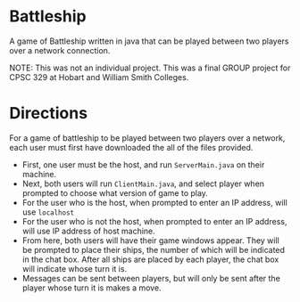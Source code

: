# Battleship
A game of Battleship written in java that can be played between two players
over a network connection. 

NOTE:
This was not an individual project. This was a final GROUP project for CPSC 329 at Hobart and William Smith Colleges.

# Directions
For a game of battleship to be played between two players over a network, each user must first have downloaded
the all of the files provided.
- First, one user must be the host, and run `ServerMain.java` on their machine.
- Next, both users will run `ClientMain.java`, and select player when prompted to choose what version of game to play.
- For the user who is the host, when prompted to enter an IP address, will use `localhost`
- For the user who is not the host, when prompted to enter an IP address, will use IP address of host machine.
- From here, both users will have their game windows appear. They will be prompted to place their ships, the number 
of which will be indicated in the chat box. After all ships are placed by each player, the chat box will indicate whose 
turn it is. 
- Messages can be sent between players, but will only be sent after the player whose turn it is makes a move.
